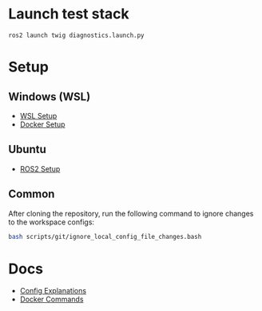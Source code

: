 # Launch test stack

```
ros2 launch twig diagnostics.launch.py
```

# Setup

## Windows (WSL)

- [WSL Setup](docs/setup/wsl/wsl/README.md)
- [Docker Setup](docs/setup/wsl/docker/README.md)

## Ubuntu

- [ROS2 Setup](https://docs.ros.org/en/humble/Installation/Ubuntu-Install-Debians.html)

## Common

After cloning the repository, run the following command to ignore changes to the workspace configs:

```bash
bash scripts/git/ignore_local_config_file_changes.bash
```

# Docs

- [Config Explanations](docs/config-explanations/README.md)
- [Docker Commands](docs/docker-commands/README.md)
